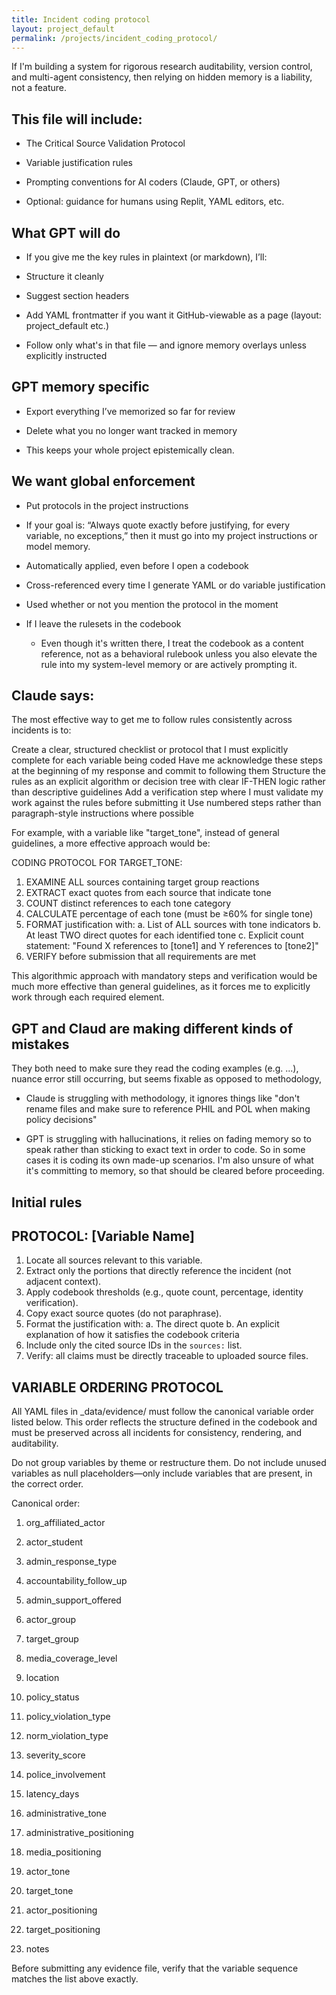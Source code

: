 ```yaml
---
title: Incident coding protocol
layout: project_default
permalink: /projects/incident_coding_protocol/
---
```


If I'm building a system for rigorous research auditability, version control, and multi-agent consistency, then relying on hidden memory is a liability, not a feature.

## This file will include:

- The Critical Source Validation Protocol

- Variable justification rules

- Prompting conventions for AI coders (Claude, GPT, or others)

- Optional: guidance for humans using Replit, YAML editors, etc.

## What GPT will do 

- If you give me the key rules in plaintext (or markdown), I’ll:

- Structure it cleanly

- Suggest section headers

- Add YAML frontmatter if you want it GitHub-viewable as a page (layout: project_default etc.)

- Follow only what's in that file — and ignore memory overlays unless explicitly instructed

## GPT memory specific

- Export everything I’ve memorized so far for review

- Delete what you no longer want tracked in memory

- This keeps your whole project epistemically clean.

## We want global enforcement 

- Put protocols in the project instructions 

- If your goal is: “Always quote exactly before justifying, for every variable, no exceptions,” then it must go into my project instructions or model memory.

- Automatically applied, even before I open a codebook

- Cross-referenced every time I generate YAML or do variable justification

- Used whether or not you mention the protocol in the moment

- If I leave the rulesets in the codebook

	- Even though it's written there, I treat the codebook as a content reference, not as a behavioral rulebook unless you also elevate the rule into my system-level memory or are actively prompting it.

## Claude says:

The most effective way to get me to follow rules consistently across incidents is to:

Create a clear, structured checklist or protocol that I must explicitly complete for each variable being coded
Have me acknowledge these steps at the beginning of my response and commit to following them
Structure the rules as an explicit algorithm or decision tree with clear IF-THEN logic rather than descriptive guidelines
Add a verification step where I must validate my work against the rules before submitting it
Use numbered steps rather than paragraph-style instructions where possible

For example, with a variable like "target_tone", instead of general guidelines, a more effective approach would be:

CODING PROTOCOL FOR TARGET_TONE:

1. EXAMINE ALL sources containing target group reactions
2. EXTRACT exact quotes from each source that indicate tone
3. COUNT distinct references to each tone category
4. CALCULATE percentage of each tone (must be ≥60% for single tone)
5. FORMAT justification with:
   a. List of ALL sources with tone indicators
   b. At least TWO direct quotes for each identified tone
   c. Explicit count statement: "Found X references to [tone1] and Y references to [tone2]"
6. VERIFY before submission that all requirements are met

This algorithmic approach with mandatory steps and verification would be much more effective than general guidelines, as it forces me to explicitly work through each required element.


## GPT and Claud are making different kinds of mistakes

They both need to make sure they read the coding examples (e.g. ...), nuance error still occurring, but seems fixable as opposed to methodology, 

- Claude is struggling with methodology, it ignores things like "don't rename files and make sure to reference PHIL and POL when making policy decisions"

- GPT is struggling with hallucinations, it relies on fading memory so to speak rather than sticking to exact text in order to code. So in some cases it is coding its own made-up scenarios. I'm also unsure of what it's committing to memory, so that should be cleared before proceeding. 

## Initial rules

## PROTOCOL: [Variable Name]

1. Locate all sources relevant to this variable.
2. Extract only the portions that directly reference the incident (not adjacent context).
3. Apply codebook thresholds (e.g., quote count, percentage, identity verification).
4. Copy exact source quotes (do not paraphrase).
5. Format the justification with:
   a. The direct quote
   b. An explicit explanation of how it satisfies the codebook criteria
6. Include only the cited source IDs in the `sources:` list.
7. Verify: all claims must be directly traceable to uploaded source files.


## VARIABLE ORDERING PROTOCOL

All YAML files in _data/evidence/ must follow the canonical variable order listed below. This order reflects the structure defined in the codebook and must be preserved across all incidents for consistency, rendering, and auditability.  

Do not group variables by theme or restructure them. Do not include unused variables as null placeholders—only include variables that are present, in the correct order.

Canonical order:

1. org_affiliated_actor

2. actor_student

3. admin_response_type

4. accountability_follow_up

5. admin_support_offered

6. actor_group

7. target_group

8. media_coverage_level

9. location

10. policy_status

11. policy_violation_type

12. norm_violation_type

13. severity_score

14. police_involvement

15. latency_days

16. administrative_tone

17. administrative_positioning

18. media_positioning

19. actor_tone

20. target_tone

21. actor_positioning

22. target_positioning

23. notes

Before submitting any evidence file, verify that the variable sequence matches the list above exactly.


